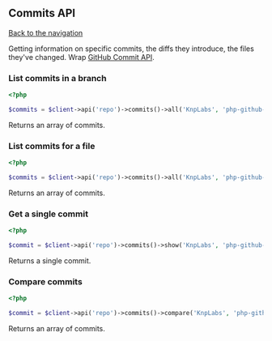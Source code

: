 ## Commits API
[Back to the navigation](index.md)

Getting information on specific commits, the diffs they introduce, the files they've changed.
Wrap [GitHub Commit API](http://developer.github.com/v3/git/commits/).

### List commits in a branch

```php
<?php

$commits = $client->api('repo')->commits()->all('KnpLabs', 'php-github-api', array('sha' => 'master'));
```

Returns an array of commits.

### List commits for a file

```php
<?php

$commits = $client->api('repo')->commits()->all('KnpLabs', 'php-github-api', array('sha' => 'master', 'path' => 'README'));
```

Returns an array of commits.

### Get a single commit

```php
<?php

$commit = $client->api('repo')->commits()->show('KnpLabs', 'php-github-api', '839e5185da9434753db47959bee16642bb4f2ce4');
```

Returns a single commit.

### Compare commits

```php
<?php

$commit = $client->api('repo')->commits()->compare('KnpLabs', 'php-github-api', '839e5185da9434753db47959bee16642bb4f2ce4', 'b24a89060ca3f337c9b8c4fd2c929f60a5f2e33a');
```

Returns an array of commits.
